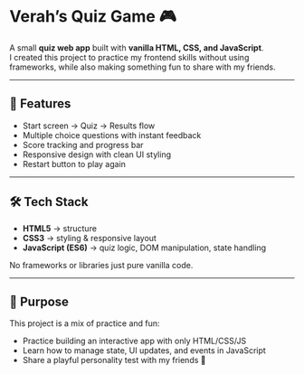 # Verah’s Quiz Game 🎮

A small **quiz web app** built with **vanilla HTML, CSS, and JavaScript**.  
I created this project to practice my frontend skills without using frameworks, while also making something fun to share with my friends.  

---

## 🚀 Features
- Start screen → Quiz → Results flow  
- Multiple choice questions with instant feedback  
- Score tracking and progress bar  
- Responsive design with clean UI styling  
- Restart button to play again  

---

## 🛠️ Tech Stack
- **HTML5** → structure  
- **CSS3** → styling & responsive layout  
- **JavaScript (ES6)** → quiz logic, DOM manipulation, state handling  

No frameworks or libraries just pure vanilla code.  

---

## 🎯 Purpose
This project is a mix of practice and fun:
- Practice building an interactive app with only HTML/CSS/JS  
- Learn how to manage state, UI updates, and events in JavaScript  
- Share a playful personality test with my friends 👀  
